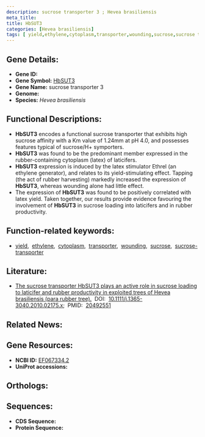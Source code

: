 ```yaml
---
description: sucrose transporter 3 ; Hevea brasiliensis
meta_title:
title: HbSUT3
categories: [Hevea brasiliensis]
tags: [ yield,ethylene,cytoplasm,transporter,wounding,sucrose,sucrose transporter ]
---
```


## Gene Details:
- **Gene ID:** []()
- **Gene Symbol:** <u>HbSUT3</u>
- **Gene Name:** sucrose transporter 3
- **Genome:** []()
- **Species:** *Hevea brasiliensis*

## Functional Descriptions:
   - **HbSUT3** encodes a functional sucrose transporter that exhibits high sucrose affinity with a Km value of 1.24mm at pH 4.0, and possesses features typical of sucrose/H+ symporters.
   - **HbSUT3** was found to be the predominant member expressed in the rubber-containing cytoplasm (latex) of laticifers.
   - **HbSUT3** expression is induced by the latex stimulator Ethrel (an ethylene generator), and relates to its yield-stimulating effect. Tapping (the act of rubber harvesting) markedly increased the expression of **HbSUT3**, whereas wounding alone had little effect.
   - The expression of **HbSUT3** was found to be positively correlated with latex yield. Taken together, our results provide evidence favouring the involvement of **HbSUT3** in sucrose loading into laticifers and in rubber productivity.

## Function-related keywords:
   - [yield](/tags/yield/),&nbsp;&nbsp;[ethylene](/tags/ethylene/),&nbsp;&nbsp;[cytoplasm](/tags/cytoplasm/),&nbsp;&nbsp;[transporter](/tags/transporter/),&nbsp;&nbsp;[wounding](/tags/wounding/),&nbsp;&nbsp;[sucrose](/tags/sucrose/),&nbsp;&nbsp;[sucrose-transporter](/tags/sucrose-transporter/)

## Literature:
   - [The sucrose transporter HbSUT3 plays an active role in sucrose loading to laticifer and rubber productivity in exploited trees of Hevea brasiliensis (para rubber tree).](https://doi.org/10.1111/j.1365-3040.2010.02175.x)&nbsp;&nbsp;DOI:&nbsp;&nbsp;[10.1111/j.1365-3040.2010.02175.x](https://doi.org/10.1111/j.1365-3040.2010.02175.x);&nbsp;&nbsp;PMID:&nbsp;&nbsp;[20492551](https://pubmed.ncbi.nlm.nih.gov/20492551/)

## Related News:

## Gene Resources:
- **NCBI ID:**  [EF067334.2](https://www.ncbi.nlm.nih.gov/gene/?term=EF067334.2)
- **UniProt accessions:**  [](https://www.uniprot.org/uniprotkb//entry)

## Orthologs:

## Sequences:
- **CDS Sequence:**
- **Protein Sequence:**
